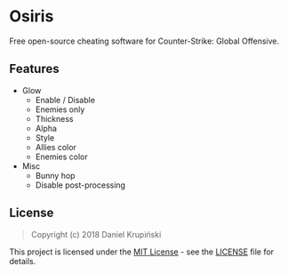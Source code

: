 # Osiris

Free open-source cheating software for Counter-Strike: Global Offensive.

## Features

* Glow
    * Enable / Disable
    * Enemies only
    * Thickness
    * Alpha
    * Style
    * Allies color
    * Enemies color
* Misc
    * Bunny hop
    * Disable post-processing

## License

> Copyright (c) 2018 Daniel Krupiński

This project is licensed under the [MIT License](https://opensource.org/licenses/mit-license.php) - see the [LICENSE](LICENSE) file for details.
